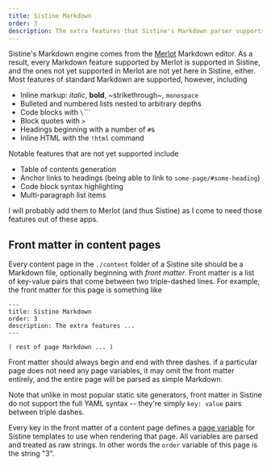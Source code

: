 ```yaml
---
title: Sistine Markdown
order: 3
description: The extra features that Sistine's Markdown parser supports, and where it deviates from the norm
---
```


Sistine's Markdown engine comes from the [Merlot](https://github.com/thesephist/merlot) Markdown editor. As a result, every Markdown feature supported by Merlot is supported in Sistine, and the ones not yet supported in Merlot are not yet here in Sistine, either. Most features of standard Markdown are supported, however, including

- Inline markup: _italic_, **bold**, ~strikethrough~, `monospace`
- Bulleted and numbered lists nested to arbitrary depths
- Code blocks with `\`\`\``
- Block quotes with `>`
- Headings beginning with a number of `#`s
- Inline HTML with the `!html` command

Notable features that are not yet supported include

- Table of contents generation
- Anchor links to headings (being able to link to `some-page/#some-heading`)
- Code block syntax highlighting
- Multi-paragraph list items

I will probably add them to Merlot (and thus Sistine) as I come to need those features out of these apps.

## Front matter in content pages

Every content page in the `./content` folder of a Sistine site should be a Markdown file, optionally beginning with _front matter_. Front matter is a list of key-value pairs that come between two triple-dashed lines. For example, the front matter for this page is something like

```
---
title: Sistine Markdown
order: 3
description: The extra features ...
---

( rest of page Markdown ... )
```

Front matter should always begin and end with three dashes. if a particular page does not need any page variables, it may omit the front matter entirely, and the entire page will be parsed as simple Markdown.

Note that unlike in most popular static site generators, front matter in Sistine do not support the full YAML syntax -- they're simply `key: value` pairs between triple dashes.

Every key in the front matter of a content page defines a [page variable](/docs/tpl/) for Sistine templates to use when rendering that page. All variables are parsed and treated as raw strings. In other words the `order` variable of this page is the string "3".

